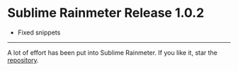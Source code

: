 # Sublime Rainmeter Release 1.0.2

* Fixed snippets

---

A lot of effort has been put into Sublime Rainmeter. If you like it, star the [repository](https://github.com/thatsIch/sublime-rainmeter).
